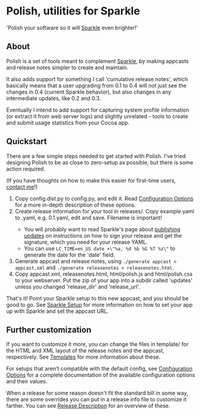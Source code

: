 Polish, utilities for Sparkle
=============================

'Polish your software so it will [Sparkle][0] even brighter!'

About
-----
Polish is a set of tools meant to complement [Sparkle][0], by making appcasts
and release notes simpler to create and maintain.

It also adds support for something I call 'cumulative release notes', which
basically means that a user upgrading from 0.1 to 0.4 will not just see the
changes in 0.4 (current Sparkle behavior), but also changes in any intermediate
updates, like 0.2 and 0.3.

Eventually I intend to add support for capturing system profile information (or
extract it from web server logs) and slightly unrelated - tools to create and
submit usage statistics from your Cocoa app.

Quickstart
----------
There are a few simple steps needed to get started with Polish. I've tried
designing Polish to be as close to zero-setup as possible, but there is some
action required.

(If you have thoughts on how to make this easier for first-time users, 
[contact me][3]!)

1. Copy config.dist.py to config.py, and edit it. Read 
   [Configuration Options][1] for a more in-depth description of these options.
2. Create release information for your tool in releases/. Copy example.yaml to
   <version number>.yaml, e.g. 0.1.yaml, edit and save. Filename is important!
    * You will probably want to read Sparkle's page about [publishing
      updates][2] on instructions on how to sign your release and get the
      signature, which you need for your release YAML.
    * You can use `LC_TIME=en_US date +\"%a, %d %b %G %T %z\"` to generate the
      date for the 'date' field.
3. Generate appcast and release notes, using `./generate appcast > appcast.xml`
   and `./generate releasenotes > releasenotes.html`.
4. Copy appcast.xml, releasenotes.html, html/polish.js and html/polish.css to
   your webserver. Put the zip of your app into a subdir called 'updates'
   unless you changed 'release\_dir' and 'release\_url'.

That's it! Point your Sparkle setup to this new appcast, and you should be good
to go. See [Sparkle Setup][4] for more information on how to set your app up
with Sparkle and set the appcast URL.

Further customization
---------------------
If you want to customize it more, you can change the files in template/ for
the HTML and XML layout of the release notes and the appcast, respectively. See
[Templates][5] for more information about these.

For setups that aren't compatible with the default config, see 
[Configuration Options][1] for a complete documentation of the available
configuration options and their values.

When a release for some reason doesn't fit the standard bill in some way, there
are some overrides you can put in a release info file to customize it farther.
You can see [Release Description][6] for an overview of these.

[0]: http://sparkle.andymatuschak.org/
[1]: http://wiki.github.com/jorgenpt/Polish/configuration-options
[2]: http://wiki.github.com/andymatuschak/Sparkle/publishing-an-update
[3]: http://github.com/jorgenpt
[4]: http://wiki.github.com/andymatuschak/Sparkle/
[5]: http://wiki.github.com/jorgenpt/Polish/templates
[6]: http://wiki.github.com/jorgenpt/Polish/release-description
